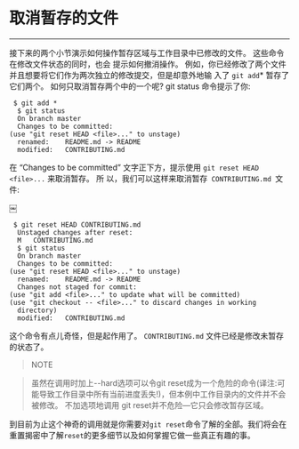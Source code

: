 # 取消暂存的文件
---- 

接下来的两个小节演示如何操作暂存区域与工作目录中已修改的文件。 这些命令在修改文件状态的同时，也会 提示如何撤消操作。 例如，你已经修改了两个文件并且想要将它们作为两次独立的修改提交，但是却意外地输 入了 `git add`\* 暂存了它们两个。 如何只取消暂存两个中的一个呢? git status 命令提示了你: 

	 
	 $ git add *
	  $ git status
	  On branch master
	  Changes to be committed:
	(use "git reset HEAD <file>..." to unstage)
	  renamed:    README.md -> README
	  modified:   CONTRIBUTING.md


在 “Changes to be committed” 文字正下方，提示使用 `git reset HEAD <file>...` 来取消暂存。 所 以，我们可以这样来取消暂存` CONTRIBUTING.md `文件: 


￼
	 
	 $ git reset HEAD CONTRIBUTING.md
	  Unstaged changes after reset:
	  M   CONTRIBUTING.md
	  $ git status
	  On branch master
	  Changes to be committed:
	(use "git reset HEAD <file>..." to unstage)
	  renamed:    README.md -> README
	  Changes not staged for commit:
	(use "git add <file>..." to update what will be committed)
	(use "git checkout -- <file>..." to discard changes in working
	  directory)
	  modified:   CONTRIBUTING.md



这个命令有点儿奇怪，但是起作用了。 `CONTRIBUTING.md` 文件已经是修改未暂存的状态了。

> NOTE  

> 虽然在调用时加上--hard选项可以令git reset成为一个危险的命令(译注:可能导致工作目录中所有当前进度丢失!)，但本例中工作目录内的文件并不会被修改。 不加选项地调用 
> git reset并不危险—它只会修改暂存区域。  


到目前为止这个神奇的调用就是你需要对`git reset`命令了解的全部。我们将会在重置揭密中了解`reset`的更多细节以及如何掌握它做一些真正有趣的事。
